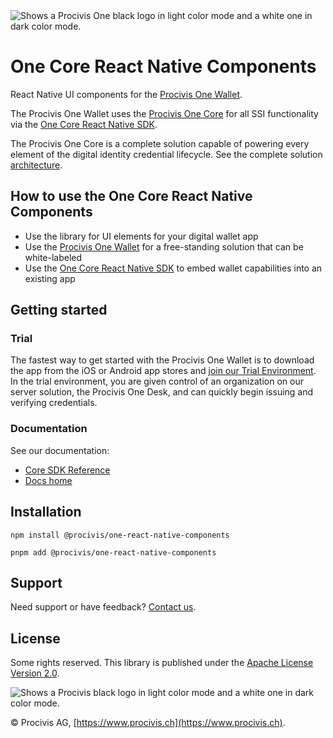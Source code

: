 <picture>
  <source media="(prefers-color-scheme: dark)" srcset="https://assets.procivis-one.com/static/logo/logo_dark_Procivis_One.png">
  <source media="(prefers-color-scheme: light)" srcset="https://assets.procivis-one.com/static/logo/logo_light_Procivis_One.png">
  <img alt="Shows a Procivis One black logo in light color mode and a white one in dark color mode." src="https://assets.procivis-one.com/static/logo/logo_light_Procivis_One.png">
</picture>

# One Core React Native Components

React Native UI components for the [Procivis One Wallet][wallet].

The Procivis One Wallet uses the [Procivis One Core][core] for all SSI functionality
via the [One Core React Native SDK][rncore].

The Procivis One Core is a complete solution capable of powering every element
of the digital identity credential lifecycle. See the complete solution [architecture][archi].

## How to use the One Core React Native Components

- Use the library for UI elements for your digital wallet app
- Use the [Procivis One Wallet][wallet] for a free-standing solution that can be white-labeled
- Use the [One Core React Native SDK][rncore] to embed wallet capabilities into an existing app

## Getting started

### Trial

The fastest way to get started with the Procivis One Wallet is to download the app
from the iOS or Android app stores and [join our Trial Environment][trial].
In the trial environment, you are given control of an organization on our server
solution, the Procivis One Desk, and can quickly begin issuing and verifying credentials.

### Documentation

See our documentation:

- [Core SDK Reference][sdkref]
- [Docs home][docs]

## Installation

```shell
npm install @procivis/one-react-native-components
```

```shell
pnpm add @procivis/one-react-native-components
```

## Support

Need support or have feedback? [Contact us](https://www.procivis.ch/en/contact).

## License

Some rights reserved. This library is published under the [Apache License
Version 2.0](./LICENSE).

<picture>
  <source media="(prefers-color-scheme: dark)" srcset="https://assets.procivis-one.com/static/logo/logo_dark_mode_Procivis.svg">
  <source media="(prefers-color-scheme: light)" srcset="https://assets.procivis-one.com/static/logo/logo_light_mode_Procivis.svg">
  <img alt="Shows a Procivis black logo in light color mode and a white one in dark color mode." src="https://assets.procivis-one.com/static/logo/logo_dark_mode_Procivis.svg">
</picture>

© Procivis AG, [https://www.procivis.ch](https://www.procivis.ch).

[archi]: https://github.com/procivis#architecture
[core]: https://github.com/procivis/one-core
[docs]: https://docs.procivis.ch/
[rncore]: https://github.com/procivis/react-native-one-core
[sdkref]: https://docs.procivis.ch/sdk
[trial]: https://docs.procivis.ch/trial/
[wallet]: https://github.com/procivis/one-wallet
